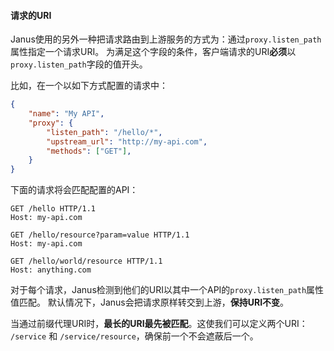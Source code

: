 #### 请求的URI

Janus使用的另外一种把请求路由到上游服务的方式为：通过`proxy.listen_path`属性指定一个请求URI。
为满足这个字段的条件，客户端请求的URI**必须**以`proxy.listen_path`字段的值开头。

比如，在一个以如下方式配置的请求中：

```json
{
    "name": "My API",
    "proxy": {
        "listen_path": "/hello/*",
        "upstream_url": "http://my-api.com",
        "methods": ["GET"],
    }
}
```
下面的请求将会匹配配置的API：

```http
GET /hello HTTP/1.1
Host: my-api.com
```

```http
GET /hello/resource?param=value HTTP/1.1
Host: my-api.com
```

```http
GET /hello/world/resource HTTP/1.1
Host: anything.com
```

对于每个请求，Janus检测到他们的URI以其中一个API的`proxy.listen_path`属性值匹配。
默认情况下，Janus会把请求原样转交到上游，**保持URI不变**。

当通过前缀代理URI时，**最长的URI最先被匹配**。这使我们可以定义两个URI： `/service` 和
`/service/resource`，确保前一个不会遮蔽后一个。
